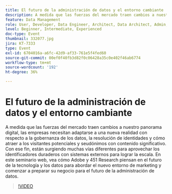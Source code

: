 ```yaml
---
title: El futuro de la administración de datos y el entorno cambiante
description: A medida que las fuerzas del mercado traen cambios a nuestro panorama digital, las empresas necesitan adaptarse a una nueva realidad con respecto a la gobernanza de los datos, la resolución de identidades y cómo atraer a los visitantes potenciales y seudónimos con contenido significativo. Con ese fin, están surgiendo muchas vías diferentes para aprovechar los identificadores duraderos con sistemas externos para lograr la escala. En este seminario web, vea cómo Adobe y 451 Research piensan en el futuro de la tecnología y los datos para abordar el nuevo entorno de marketing y comenzar a preparar su negocio para el futuro de la administración de datos.
feature: Data Management
role: User, Developer, Data Engineer, Architect, Data Architect, Admin, Leader
level: Beginner, Intermediate, Experienced
doc-type: Event
thumbnail: 332077.jpg
jira: KT-7333
type: Event
exl-id: 6704016a-a6fc-42d9-af33-761e5f4fed60
source-git-commit: 00ef0f40fb3d82f0c06428a35c0e402f46ab6774
workflow-type: tm+mt
source-wordcount: '192'
ht-degree: 36%

---
```


# El futuro de la administración de datos y el entorno cambiante

A medida que las fuerzas del mercado traen cambios a nuestro panorama digital, las empresas necesitan adaptarse a una nueva realidad con respecto a la gobernanza de los datos, la resolución de identidades y cómo atraer a los visitantes potenciales y seudónimos con contenido significativo. Con ese fin, están surgiendo muchas vías diferentes para aprovechar los identificadores duraderos con sistemas externos para lograr la escala. En este seminario web, vea cómo Adobe y 451 Research piensan en el futuro de la tecnología y los datos para abordar el nuevo entorno de marketing y comenzar a preparar su negocio para el futuro de la administración de datos.

>[!VIDEO](https://video.tv.adobe.com/v/332077/?learn=on)
